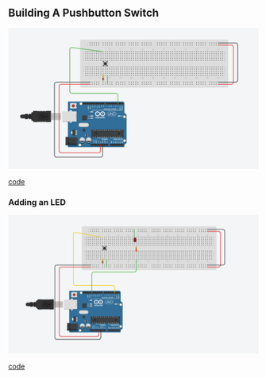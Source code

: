 ## Building A Pushbutton Switch

![pushbutton switch circuit](switch.png)

[code](switch.ino)

### Adding an LED

![pushbutton switch with LED circuit](switch-led.png)

[code](switch_led.ino)

